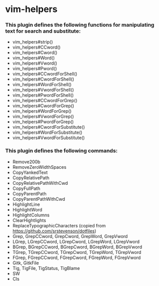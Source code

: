 # vim-helpers

### This plugin defines the following functions for manipulating text for search and substitute:

* vim_helpers#strip()
* vim_helpers#CCword()
* vim_helpers#Cword()
* vim_helpers#Word()
* vim_helpers#Vword()
* vim_helpers#Pword()
* vim_helpers#CCwordForShell()
* vim_helpers#CwordForShell()
* vim_helpers#WordForShell()
* vim_helpers#VwordForShell()
* vim_helpers#PwordForShell()
* vim_helpers#CCwordForGrep()
* vim_helpers#CwordForGrep()
* vim_helpers#WordForGrep()
* vim_helpers#VwordForGrep()
* vim_helpers#PwordForGrep()
* vim_helpers#CwordForSubstitute()
* vim_helpers#WordForSubstitute()
* vim_helpers#VwordForSubstitute()

### This plugin defines the following commands:

* Remove200b
* RemoveZeroWidthSpaces
* CopyYankedText
* CopyRelativePath
* CopyRelativePathWithCwd
* CopyFullPath
* CopyParentPath
* CopyParentPathWithCwd
* HighlightLine
* HighlightWord
* HighlightColumns
* ClearHightlights
* ReplaceTypographicCharacters (copied from https://github.com/srstevenson/dotfiles)
* Grep, GrepCCword, GrepCword, GrepWord, GrepVword
* LGrep, LGrepCCword, LGrepCword, LGrepWord, LGrepVword
* BGrep, BGrepCCword, BGrepCword, BGrepWord, BGrepVword
* TGrep, TGrepCCword, TGrepCword, TGrepWord, TGrepVword
* FGrep, FGrepCCword, FGrepCword, FGrepWord, FGrepVword
* Gitk, GitkFile
* Tig, TigFile, TigStatus, TigBlame
* SW
* Cls
